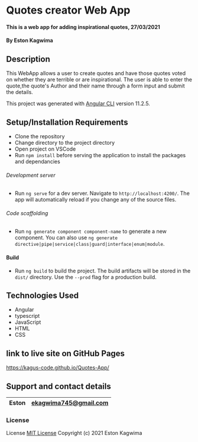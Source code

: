 # Quotes creator Web App

#### This is a web app for adding inspirational quotes, 27/03/2021

#### By **Eston Kagwima**

## Description

This WebApp allows a user to create quotes and have
those quotes voted on whether they are terrible or are inspirational. The user is able to enter the quote,the quote's Author and
their name through a form input and submit the details.

This project was generated with [Angular CLI](https://github.com/angular/angular-cli) version 11.2.5.

## Setup/Installation Requirements

- Clone the repository
- Change directory to the project directory
- Open project on VSCode
- Run `npm install` before serving the application to install the packages and dependancies

###### Development server

- Run `ng serve` for a dev server. Navigate to `http://localhost:4200/`. The app will automatically reload if you change any of the source files.

###### Code scaffolding

- Run `ng generate component component-name` to generate a new component. You can also use `ng generate directive|pipe|service|class|guard|interface|enum|module`.

#### Build

- Run `ng build` to build the project. The build artifacts will be stored in the `dist/` directory. Use the `--prod` flag for a production build.

## Technologies Used

- Angular
- typescript
- JavaScript
- HTML
- CSS

## link to live site on GitHub Pages

https://kagus-code.github.io/Quotes-App/

## Support and contact details

| Eston | ekagwima745@gmail.com |
| ----- | --------------------- |

### License

License
[MIT License](https://choosealicense.com/licenses/mit/)
Copyright (c) 2021 Eston Kagwima
